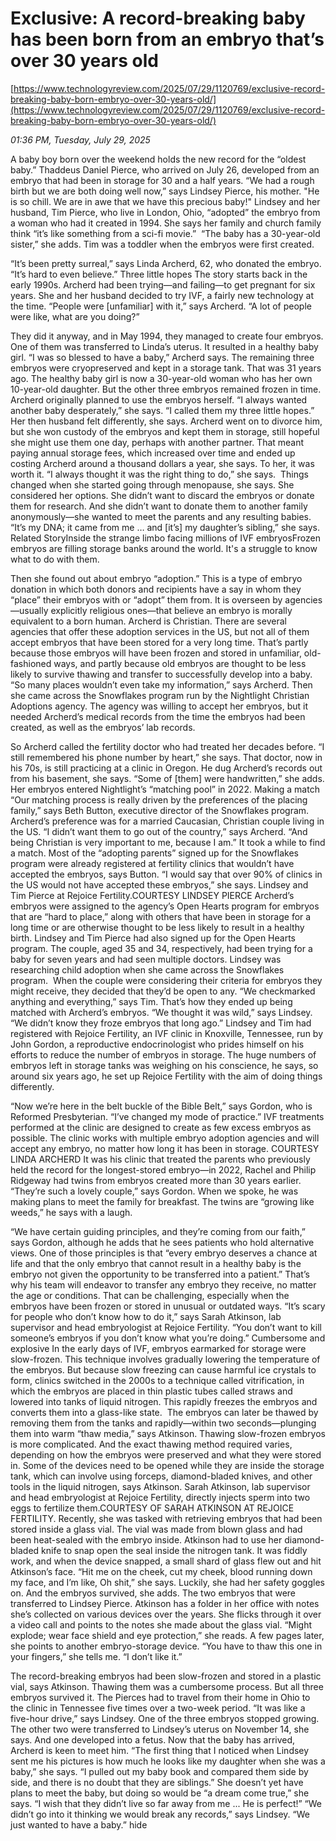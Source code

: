 # Exclusive: A record-breaking baby has been born from an embryo that’s over 30 years old

[https://www.technologyreview.com/2025/07/29/1120769/exclusive-record-breaking-baby-born-embryo-over-30-years-old/](https://www.technologyreview.com/2025/07/29/1120769/exclusive-record-breaking-baby-born-embryo-over-30-years-old/)

*01:36 PM, Tuesday, July 29, 2025*

A baby boy born over the weekend holds the new record for the “oldest baby.” Thaddeus Daniel Pierce, who arrived on July 26, developed from an embryo that had been in storage for 30 and a half years. “We had a rough birth but we are both doing well now,” says Lindsey Pierce, his mother. "He is so chill. We are in awe that we have this precious baby!"  Lindsey and her husband, Tim Pierce, who live in London, Ohio, “adopted” the embryo from a woman who had it created in 1994. She says her family and church family think “it’s like something from a sci-fi movie.”  “The baby has a 30-year-old sister,” she adds. Tim was a toddler when the embryos were first created.

“It’s been pretty surreal,” says Linda Archerd, 62, who donated the embryo. “It’s hard to even believe.” Three little hopes The story starts back in the early 1990s. Archerd had been trying—and failing—to get pregnant for six years. She and her husband decided to try IVF, a fairly new technology at the time. “People were [unfamiliar] with it,” says Archerd. “A lot of people were like, what are you doing?”

They did it anyway, and in May 1994, they managed to create four embryos. One of them was transferred to Linda’s uterus. It resulted in a healthy baby girl. “I was so blessed to have a baby,” Archerd says. The remaining three embryos were cryopreserved and kept in a storage tank. That was 31 years ago. The healthy baby girl is now a 30-year-old woman who has her own 10-year-old daughter. But the other three embryos remained frozen in time. Archerd originally planned to use the embryos herself. “I always wanted another baby desperately,” she says. “I called them my three little hopes.” Her then husband felt differently, she says. Archerd went on to divorce him, but she won custody of the embryos and kept them in storage, still hopeful she might use them one day, perhaps with another partner. That meant paying annual storage fees, which increased over time and ended up costing Archerd around a thousand dollars a year, she says. To her, it was worth it. “I always thought it was the right thing to do,” she says.   Things changed when she started going through menopause, she says. She considered her options. She didn’t want to discard the embryos or donate them for research. And she didn’t want to donate them to another family anonymously—she wanted to meet the parents and any resulting babies. “It’s my DNA; it came from me … and [it’s] my daughter’s sibling,” she says. Related StoryInside the strange limbo facing millions of IVF embryosFrozen embryos are filling storage banks around the world. It's a struggle to know what to do with them.

Then she found out about embryo “adoption.” This is a type of embryo donation in which both donors and recipients have a say in whom they “place” their embryos with or “adopt” them from. It is overseen by agencies—usually explicitly religious ones—that believe an embryo is morally equivalent to a born human. Archerd is Christian. There are several agencies that offer these adoption services in the US, but not all of them accept embryos that have been stored for a very long time. That’s partly because those embryos will have been frozen and stored in unfamiliar, old-fashioned ways, and partly because old embryos are thought to be less likely to survive thawing and transfer to successfully develop into a baby. “So many places wouldn’t even take my information,” says Archerd. Then she came across the Snowflakes program run by the Nightlight Christian Adoptions agency. The agency was willing to accept her embryos, but it needed Archerd’s medical records from the time the embryos had been created, as well as the embryos’ lab records.

So Archerd called the fertility doctor who had treated her decades before. “I still remembered his phone number by heart,” she says. That doctor, now in his 70s, is still practicing at a clinic in Oregon. He dug Archerd’s records out from his basement, she says. “Some of [them] were handwritten,” she adds. Her embryos entered Nightlight’s “matching pool” in 2022. Making a match “Our matching process is really driven by the preferences of the placing family,” says Beth Button, executive director of the Snowflakes program. Archerd’s preference was for a married Caucasian, Christian couple living in the US. “I didn’t want them to go out of the country,” says Archerd. “And being Christian is very important to me, because I am.” It took a while to find a match. Most of the “adopting parents” signed up for the Snowflakes program were already registered at fertility clinics that wouldn’t have accepted the embryos, says Button. “I would say that over 90% of clinics in the US would not have accepted these embryos,” she says.  Lindsey and Tim Pierce at Rejoice Fertility.COURTESY LINDSEY PIERCE   Archerd’s embryos were assigned to the agency’s Open Hearts program for embryos that are “hard to place,” along with others that have been in storage for a long time or are otherwise thought to be less likely to result in a healthy birth.  Lindsey and Tim Pierce had also signed up for the Open Hearts program. The couple, aged 35 and 34, respectively, had been trying for a baby for seven years and had seen multiple doctors. Lindsey was researching child adoption when she came across the Snowflakes program.  When the couple were considering their criteria for embryos they might receive, they decided that they’d be open to any. “We checkmarked anything and everything,” says Tim. That’s how they ended up being matched with Archerd’s embryos. “We thought it was wild,” says Lindsey. “We didn’t know they froze embryos that long ago.” Lindsey and Tim had registered with Rejoice Fertility, an IVF clinic in Knoxville, Tennessee, run by John Gordon, a reproductive endocrinologist who prides himself on his efforts to reduce the number of embryos in storage. The huge numbers of embryos left in storage tanks was weighing on his conscience, he says, so around six years ago, he set up Rejoice Fertility with the aim of doing things differently.

“Now we’re here in the belt buckle of the Bible Belt,” says Gordon, who is Reformed Presbyterian. “I’ve changed my mode of practice.” IVF treatments performed at the clinic are designed to create as few excess embryos as possible. The clinic works with multiple embryo adoption agencies and will accept any embryo, no matter how long it has been in storage.  COURTESY LINDA ARCHERD   It was his clinic that treated the parents who previously held the record for the longest-stored embryo—in 2022, Rachel and Philip Ridgeway had twins from embryos created more than 30 years earlier. “They’re such a lovely couple,” says Gordon. When we spoke, he was making plans to meet the family for breakfast. The twins are “growing like weeds,” he says with a laugh.

“We have certain guiding principles, and they’re coming from our faith,” says Gordon, although he adds that he sees patients who hold alternative views. One of those principles is that “every embryo deserves a chance at life and that the only embryo that cannot result in a healthy baby is the embryo not given the opportunity to be transferred into a patient.” That’s why his team will endeavor to transfer any embryo they receive, no matter the age or conditions. That can be challenging, especially when the embryos have been frozen or stored in unusual or outdated ways. “It’s scary for people who don’t know how to do it,” says Sarah Atkinson, lab supervisor and head embryologist at Rejoice Fertility. “You don’t want to kill someone’s embryos if you don’t know what you’re doing.” Cumbersome and explosive In the early days of IVF, embryos earmarked for storage were slow-frozen. This technique involves gradually lowering the temperature of the embryos. But because slow freezing can cause harmful ice crystals to form, clinics switched in the 2000s to a technique called vitrification, in which the embryos are placed in thin plastic tubes called straws and lowered into tanks of liquid nitrogen. This rapidly freezes the embryos and converts them into a glass-like state.  The embryos can later be thawed by removing them from the tanks and rapidly—within two seconds—plunging them into warm “thaw media,” says Atkinson. Thawing slow-frozen embryos is more complicated. And the exact thawing method required varies, depending on how the embryos were preserved and what they were stored in. Some of the devices need to be opened while they are inside the storage tank, which can involve using forceps, diamond-bladed knives, and other tools in the liquid nitrogen, says Atkinson. Sarah Atkinson, lab supervisor and head embryologist at Rejoice Fertility, directly injects sperm into two eggs to fertilize them.COURTESY OF SARAH ATKINSON AT REJOICE FERTILITY.  Recently, she was tasked with retrieving embryos that had been stored inside a glass vial. The vial was made from blown glass and had been heat-sealed with the embryo inside. Atkinson had to use her diamond-bladed knife to snap open the seal inside the nitrogen tank. It was fiddly work, and when the device snapped, a small shard of glass flew out and hit Atkinson’s face. “Hit me on the cheek, cut my cheek, blood running down my face, and I’m like, Oh shit,” she says. Luckily, she had her safety goggles on. And the embryos survived, she adds. The two embryos that were transferred to Lindsey Pierce. Atkinson has a folder in her office with notes she’s collected on various devices over the years. She flicks through it over a video call and points to the notes she made about the glass vial. “Might explode; wear face shield and eye protection,” she reads. A few pages later, she points to another embryo-storage device. “You have to thaw this one in your fingers,” she tells me. “I don’t like it.”

The record-breaking embryos had been slow-frozen and stored in a plastic vial, says Atkinson. Thawing them was a cumbersome process. But all three embryos survived it. The Pierces had to travel from their home in Ohio to the clinic in Tennessee five times over a two-week period. “It was like a five-hour drive,” says Lindsey. One of the three embryos stopped growing. The other two were transferred to Lindsey’s uterus on November 14, she says. And one developed into a fetus. Now that the baby has arrived, Archerd is keen to meet him. “The first thing that I noticed when Lindsey sent me his pictures is how much he looks like my daughter when she was a baby,” she says. “I pulled out my baby book and compared them side by side, and there is no doubt that they are siblings.” She doesn’t yet have plans to meet the baby, but doing so would be “a dream come true,” she says. “I wish that they didn’t live so far away from me ... He is perfect!” “We didn’t go into it thinking we would break any records,” says Lindsey. “We just wanted to have a baby.”  hide

